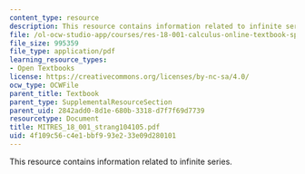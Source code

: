 ```yaml
---
content_type: resource
description: This resource contains information related to infinite series.
file: /ol-ocw-studio-app/courses/res-18-001-calculus-online-textbook-spring-2005/4f109c56c4e1bbf993e233e09d280101_MITRES_18_001_strang104105.pdf
file_size: 995359
file_type: application/pdf
learning_resource_types:
- Open Textbooks
license: https://creativecommons.org/licenses/by-nc-sa/4.0/
ocw_type: OCWFile
parent_title: Textbook
parent_type: SupplementalResourceSection
parent_uid: 2842add0-8d1e-680b-3318-d7f7f69d7739
resourcetype: Document
title: MITRES_18_001_strang104105.pdf
uid: 4f109c56-c4e1-bbf9-93e2-33e09d280101
---
```

This resource contains information related to infinite series.